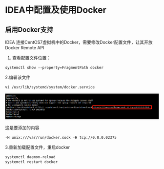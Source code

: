 # IDEA中配置及使用Docker

## 启用Docker支持

IDEA 连接CentOS7虚拟机中的Docker，需要修改Docker配置文件，让其开放Docker Remote API

1. 查看配置文件位置：

```shell
systemctl show --property=FragmentPath docker
```

2.编辑该文件

```shell
vi /usr/lib/systemd/system/docker.service
```

![](../_media/20210630170906989.png)

这是要添加的内容

```shell
-H unix:///var/run/docker.sock -H tcp://0.0.0.02375
```

3.重新加载配置文件，重启docker

```shell
systemctl daemon-reload
systemctl restart docker
```
